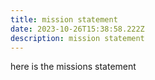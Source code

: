 ```yaml
---
title: mission statement
date: 2023-10-26T15:38:58.222Z
description: mission statement
---
```

here is the missions statement